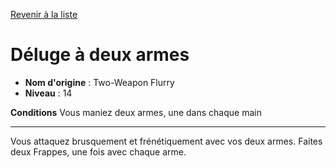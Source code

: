 [Revenir à la liste](list.md)

# Déluge à deux armes

 * **Nom d'origine** : Two-Weapon Flurry
 * **Niveau** : 14


<p><strong>Conditions</strong> Vous maniez deux armes, une dans chaque main</p>
<hr>
<p>Vous attaquez brusquement et frénétiquement avec vos deux armes. Faites deux Frappes, une fois avec chaque arme.</p>